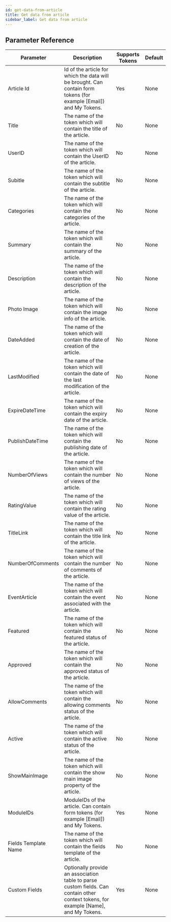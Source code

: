 ```yaml
---
id: get-data-from-article
title: Get data from article
sidebar_label: Get data from article
---
```





## Parameter Reference
| Parameter | Description | Supports Tokens | Default |
| -- | -- | -- | -- |
| Article Id | Id of the article for which the data will be brought. Can contain form tokens (for example [Email]) and My Tokens. | Yes | None |
| Title | The name of the token which will contain the title of the article. | No | None |
| UserID | The name of the token which will contain the UserID of the article. | No | None |
| Subitle | The name of the token which will contain the subtitle of the article. | No | None |
| Categories | The name of the token which will contain the categories of the article. | No | None |
| Summary | The name of the token which will contain the summary of the article. | No | None |
| Description | The name of the token which will contain the description of the article. | No | None |
| Photo Image | The name of the token which will contain the image info of the article. | No | None |
| DateAdded | The name of the token which will contain the date of creation of the article. | No | None |
| LastModified | The name of the token which will contain the date of the last modification of the article. | No | None |
| ExpireDateTime | The name of the token which will contain the expiry date of the article. | No | None |
| PublishDateTime | The name of the token which will contain the publishing date of the article. | No | None |
| NumberOfViews | The name of the token which will contain the number of views of the article. | No | None |
| RatingValue | The name of the token which will contain the rating value of the article. | No | None |
| TitleLink | The name of the token which will contain the title link of the article. | No | None |
| NumberOfComments | The name of the token which will contain the number of comments of the article. | No | None |
| EventArticle | The name of the token which will contain the event associated with the article. | No | None |
| Featured | The name of the token which will contain the featured status of the article. | No | None |
| Approved | The name of the token which will contain the approved status of the article. | No | None |
| AllowComments | The name of the token which will contain the allowing comments status of the article. | No | None |
| Active | The name of the token which will contain the active status of the article. | No | None |
| ShowMainImage | The name of the token which will contain the show main image property of the article. | No | None |
| ModuleIDs | ModuleIDs of the article. Can contain form tokens (for example [Email]) and My Tokens. | Yes | None |
| Fields Template Name | The name of the token which will contain the fields template of the article. | No | None |
| Custom Fields | Optionally provide an association table to parse custom fields. Can contain other context tokens, for example [Name], and My Tokens. | Yes | None |
